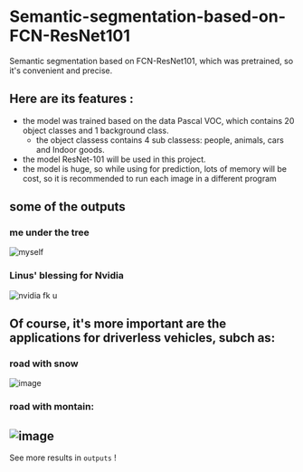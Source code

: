 # Semantic-segmentation-based-on-FCN-ResNet101
Semantic segmentation based on FCN-ResNet101, which was pretrained, so it's convenient and precise.

## Here are its features : 
- the model was trained based on the data Pascal VOC, which contains 20 object classes and 1 background class.
  - the object classess contains 4 sub classess: people, animals, cars and Indoor goods.
- the model ResNet-101 will be used in this project.
- the model is huge, so while using for prediction, lots of memory will be cost, so it is recommended to run each image in a different program

## some of the outputs
### me under the tree 
![myself](https://user-images.githubusercontent.com/106570281/224214966-5a7b65f8-0710-4b5b-9508-fcb06a6d4cdb.png)

### Linus' blessing for Nvidia
![nvidia fk u](https://user-images.githubusercontent.com/106570281/224214585-2f05b76c-5121-484a-a9fa-150983d1e010.png)
## Of course, it's more important are the applications for driverless vehicles, subch as:
### road with snow
![image](https://user-images.githubusercontent.com/106570281/224220762-38b9541f-5708-4fdd-9d3b-6cb11940c24c.png)
### road with montain:
![image](https://user-images.githubusercontent.com/106570281/224220855-21779327-35cc-400c-9d0a-7ba8a80f8453.png)
---
See more results in ```outputs``` !
